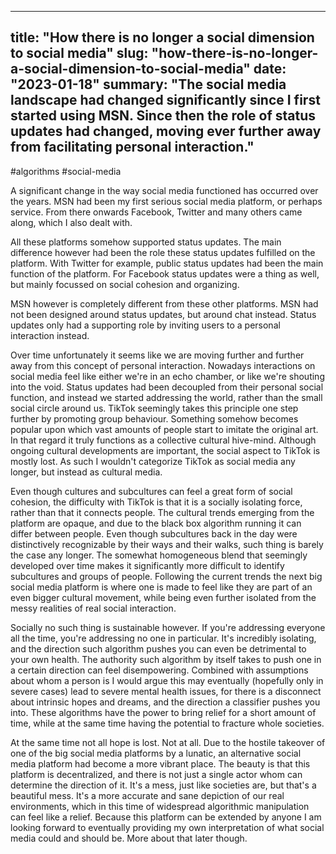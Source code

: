 
---
title: "How there is no longer a social dimension to social media"
slug: "how-there-is-no-longer-a-social-dimension-to-social-media"
date: "2023-01-18"
summary: "The social media landscape had changed significantly since I first started using MSN. Since then the role of status updates had changed, moving ever further away from facilitating personal interaction."
---

#algorithms #social-media

A significant change in the way social media functioned has occurred over the years. MSN had been my first serious social media platform, or perhaps service. From there onwards Facebook, Twitter and many others came along, which I also dealt with.

All these platforms somehow supported status updates. The main difference however had been the role these status updates fulfilled on the platform. With Twitter for example, public status updates had been the main function of the platform. For Facebook status updates were a thing as well, but mainly focussed on social cohesion and organizing.

MSN however is completely different from these other platforms. MSN had not been designed around status updates, but around chat instead. Status updates only had a supporting role by inviting users to a personal interaction instead.

Over time unfortunately it seems like we are moving further and further away from this concept of personal interaction. Nowadays interactions on social media feel like either we're in an echo chamber, or like we're shouting into the void. Status updates had been decoupled from their personal social function, and instead we started addressing the world, rather than the small social circle around us. TikTok seemingly takes this principle one step further by promoting group behaviour. Something somehow becomes popular upon which vast amounts of people start to imitate the original art. In that regard it truly functions as a collective cultural hive-mind. Although ongoing cultural developments are important, the social aspect to TikTok is mostly lost. As such I wouldn't categorize TikTok as social media any longer, but instead as cultural media.

Even though cultures and subcultures can feel a great form of social cohesion, the difficulty with TikTok is that it is a socially isolating force, rather than that it connects people. The cultural trends emerging from the platform are opaque, and due to the black box algorithm running it can differ between people. Even though subcultures back in the day were distinctively recognizable by their ways and their walks, such thing is barely the case any longer. The somewhat homogeneous blend that seemingly developed over time makes it significantly more difficult to identify subcultures and groups of people. Following the current trends the next big social media platform is where one is made to feel like they are part of an even bigger cultural movement, while being even further isolated from the messy realities of real social interaction.

Socially no such thing is sustainable however. If you're addressing everyone all the time, you're addressing no one in particular. It's incredibly isolating, and the direction such algorithm pushes you can even be detrimental to your own health. The authority such algorithm by itself takes to push one in a certain direction can feel disempowering. Combined with assumptions about whom a person is I would argue this may eventually (hopefully only in severe cases) lead to severe mental health issues, for there is a disconnect about intrinsic hopes and dreams, and the direction a classifier pushes you into. These algorithms have the power to bring relief for a short amount of time, while at the same time having the potential to fracture whole societies. 

At the same time not all hope is lost. Not at all. Due to the hostile takeover of one of the big social media platforms by a lunatic, an alternative social media platform had become a more vibrant place. The beauty is that this platform is decentralized, and there is not just a single actor whom can determine the direction of it. It's a mess, just like societies are, but that's a beautiful mess. It's a more accurate and sane depiction of our real environments, which in this time of widespread algorithmic manipulation can feel like a relief. Because this platform can be extended by anyone I am looking forward to eventually providing my own interpretation of what social media could and should be. More about that later though.
